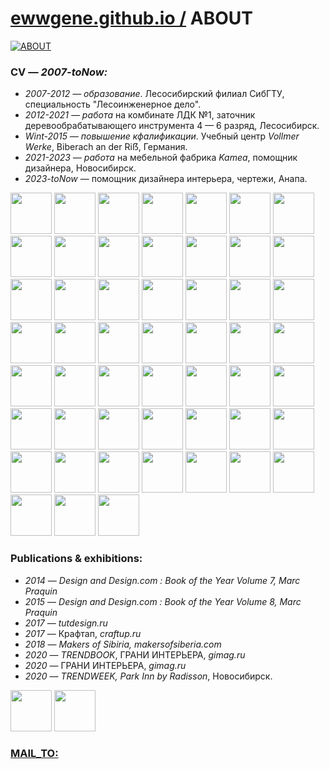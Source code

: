 ﻿
# [ewwgene.github.io /](https://ewwgene.github.io/) ABOUT
    
[![ABOUT](https://ewwgene.github.io/ABOUT/None)](https://ewwgene.github.io/ABOUT/Carousel)
    
### CV — _2007-toNow:_

 - _2007-2012 — образование_. Лесосибирский филиал СибГТУ, специальность "Лесоинженерное дело".
 - _2012-2021 — работа_ на комбинате ЛДК №1, заточник деревообрабатывающего инструмента 4 — 6 разряд, Лесосибирск.
 - _Wint-2015 — повышение кфалификации_. Учебный центр _Vollmer Werke_, Biberach an der Ri&#7838;, Германия.
 - _2021-2023 — работа_ на мебельной фабрика _Kamea_, помощник дизайнера, Новосибирск.
 - _2023-toNow_ — помощник дизайнера интерьера, чертежи, Анапа.

<a id="111" href="https://ewwgene.github.io/ABOUT/Carousel/#111"><img src="https://ewwgene.github.io/ABOUT/111.jpg" height="66"></a> <a id="113" href="https://ewwgene.github.io/ABOUT/Carousel/#113"><img src="https://ewwgene.github.io/ABOUT/113.jpg" height="66"></a> <a id="115" href="https://ewwgene.github.io/ABOUT/Carousel/#115"><img src="https://ewwgene.github.io/ABOUT/115.jpg" height="66"></a> <a id="117" href="https://ewwgene.github.io/ABOUT/Carousel/#117"><img src="https://ewwgene.github.io/ABOUT/117.jpg" height="66"></a> <a id="121" href="https://ewwgene.github.io/ABOUT/Carousel/#121"><img src="https://ewwgene.github.io/ABOUT/121.jpg" height="66"></a> <a id="123" href="https://ewwgene.github.io/ABOUT/Carousel/#123"><img src="https://ewwgene.github.io/ABOUT/123.jpg" height="66"></a> <a id="125" href="https://ewwgene.github.io/ABOUT/Carousel/#125"><img src="https://ewwgene.github.io/ABOUT/125.jpg" height="66"></a> <a id="127" href="https://ewwgene.github.io/ABOUT/Carousel/#127"><img src="https://ewwgene.github.io/ABOUT/127.jpg" height="66"></a> <a id="129" href="https://ewwgene.github.io/ABOUT/Carousel/#129"><img src="https://ewwgene.github.io/ABOUT/129.jpg" height="66"></a> <a id="131" href="https://ewwgene.github.io/ABOUT/Carousel/#131"><img src="https://ewwgene.github.io/ABOUT/131.jpg" height="66"></a> <a id="133" href="https://ewwgene.github.io/ABOUT/Carousel/#133"><img src="https://ewwgene.github.io/ABOUT/133.jpg" height="66"></a> <a id="135" href="https://ewwgene.github.io/ABOUT/Carousel/#135"><img src="https://ewwgene.github.io/ABOUT/135.jpg" height="66"></a> <a id="137" href="https://ewwgene.github.io/ABOUT/Carousel/#137"><img src="https://ewwgene.github.io/ABOUT/137.jpg" height="66"></a> <a id="139" href="https://ewwgene.github.io/ABOUT/Carousel/#139"><img src="https://ewwgene.github.io/ABOUT/139.jpg" height="66"></a> <a id="141" href="https://ewwgene.github.io/ABOUT/Carousel/#141"><img src="https://ewwgene.github.io/ABOUT/141.jpg" height="66"></a> <a id="142" href="https://ewwgene.github.io/ABOUT/Carousel/#142"><img src="https://ewwgene.github.io/ABOUT/142.jpg" height="66"></a> <a id="143" href="https://ewwgene.github.io/ABOUT/Carousel/#143"><img src="https://ewwgene.github.io/ABOUT/143.jpg" height="66"></a> <a id="145" href="https://ewwgene.github.io/ABOUT/Carousel/#145"><img src="https://ewwgene.github.io/ABOUT/145.jpg" height="66"></a> <a id="147" href="https://ewwgene.github.io/ABOUT/Carousel/#147"><img src="https://ewwgene.github.io/ABOUT/147.jpg" height="66"></a> <a id="148" href="https://ewwgene.github.io/ABOUT/Carousel/#148"><img src="https://ewwgene.github.io/ABOUT/148.jpg" height="66"></a> <a id="149" href="https://ewwgene.github.io/ABOUT/Carousel/#149"><img src="https://ewwgene.github.io/ABOUT/149.jpg" height="66"></a> <a id="151" href="https://ewwgene.github.io/ABOUT/Carousel/#151"><img src="https://ewwgene.github.io/ABOUT/151.jpg" height="66"></a> <a id="153" href="https://ewwgene.github.io/ABOUT/Carousel/#153"><img src="https://ewwgene.github.io/ABOUT/153.jpg" height="66"></a> <a id="155" href="https://ewwgene.github.io/ABOUT/Carousel/#155"><img src="https://ewwgene.github.io/ABOUT/155.jpg" height="66"></a> <a id="156" href="https://ewwgene.github.io/ABOUT/Carousel/#156"><img src="https://ewwgene.github.io/ABOUT/156.jpg" height="66"></a> <a id="161" href="https://ewwgene.github.io/ABOUT/Carousel/#161"><img src="https://ewwgene.github.io/ABOUT/161.jpg" height="66"></a> <a id="162" href="https://ewwgene.github.io/ABOUT/Carousel/#162"><img src="https://ewwgene.github.io/ABOUT/162.jpg" height="66"></a> <a id="163" href="https://ewwgene.github.io/ABOUT/Carousel/#163"><img src="https://ewwgene.github.io/ABOUT/163.jpg" height="66"></a> <a id="165" href="https://ewwgene.github.io/ABOUT/Carousel/#165"><img src="https://ewwgene.github.io/ABOUT/165.jpg" height="66"></a> <a id="166" href="https://ewwgene.github.io/ABOUT/Carousel/#166"><img src="https://ewwgene.github.io/ABOUT/166.jpg" height="66"></a> <a id="171" href="https://ewwgene.github.io/ABOUT/Carousel/#171"><img src="https://ewwgene.github.io/ABOUT/171.jpg" height="66"></a> <a id="172" href="https://ewwgene.github.io/ABOUT/Carousel/#172"><img src="https://ewwgene.github.io/ABOUT/172.jpg" height="66"></a> <a id="173" href="https://ewwgene.github.io/ABOUT/Carousel/#173"><img src="https://ewwgene.github.io/ABOUT/173.jpg" height="66"></a> <a id="174" href="https://ewwgene.github.io/ABOUT/Carousel/#174"><img src="https://ewwgene.github.io/ABOUT/174.jpg" height="66"></a> <a id="175" href="https://ewwgene.github.io/ABOUT/Carousel/#175"><img src="https://ewwgene.github.io/ABOUT/175.jpg" height="66"></a> <a id="176" href="https://ewwgene.github.io/ABOUT/Carousel/#176"><img src="https://ewwgene.github.io/ABOUT/176.jpg" height="66"></a> <a id="177" href="https://ewwgene.github.io/ABOUT/Carousel/#177"><img src="https://ewwgene.github.io/ABOUT/177.jpg" height="66"></a> <a id="178" href="https://ewwgene.github.io/ABOUT/Carousel/#178"><img src="https://ewwgene.github.io/ABOUT/178.jpg" height="66"></a> <a id="179" href="https://ewwgene.github.io/ABOUT/Carousel/#179"><img src="https://ewwgene.github.io/ABOUT/179.jpg" height="66"></a> <a id="180" href="https://ewwgene.github.io/ABOUT/Carousel/#180"><img src="https://ewwgene.github.io/ABOUT/180.jpg" height="66"></a> <a id="181" href="https://ewwgene.github.io/ABOUT/Carousel/#181"><img src="https://ewwgene.github.io/ABOUT/181.jpg" height="66"></a> <a id="182" href="https://ewwgene.github.io/ABOUT/Carousel/#182"><img src="https://ewwgene.github.io/ABOUT/182.jpg" height="66"></a> <a id="1821" href="https://ewwgene.github.io/ABOUT/Carousel/#1821"><img src="https://ewwgene.github.io/ABOUT/1821.jpg" height="66"></a> <a id="183" href="https://ewwgene.github.io/ABOUT/Carousel/#183"><img src="https://ewwgene.github.io/ABOUT/183.jpg" height="66"></a> <a id="184" href="https://ewwgene.github.io/ABOUT/Carousel/#184"><img src="https://ewwgene.github.io/ABOUT/184.jpg" height="66"></a> <a id="185" href="https://ewwgene.github.io/ABOUT/Carousel/#185"><img src="https://ewwgene.github.io/ABOUT/185.jpg" height="66"></a> <a id="191" href="https://ewwgene.github.io/ABOUT/Carousel/#191"><img src="https://ewwgene.github.io/ABOUT/191.jpg" height="66"></a> <a id="192" href="https://ewwgene.github.io/ABOUT/Carousel/#192"><img src="https://ewwgene.github.io/ABOUT/192.jpg" height="66"></a> <a id="193" href="https://ewwgene.github.io/ABOUT/Carousel/#193"><img src="https://ewwgene.github.io/ABOUT/193.jpg" height="66"></a> <a id="194" href="https://ewwgene.github.io/ABOUT/Carousel/#194"><img src="https://ewwgene.github.io/ABOUT/194.jpg" height="66"></a> <a id="195" href="https://ewwgene.github.io/ABOUT/Carousel/#195"><img src="https://ewwgene.github.io/ABOUT/195.jpg" height="66"></a> <a id="197" href="https://ewwgene.github.io/ABOUT/Carousel/#197"><img src="https://ewwgene.github.io/ABOUT/197.jpg" height="66"></a> 

### Publications & exhibitions:

 - _2014_ — _Design and Design.com : Book of the Year Volume 7, Marc Praquin_
 - _2015_ — _Design and Design.com : Book of the Year Volume 8, Marc Praquin_
 - _2017_ — _tutdesign.ru_
 - _2017_ — Крафтап, _craftup.ru_
 - _2018_ — _Makers of Sibiria, makersofsiberia.com_
 - _2020_ — _TRENDBOOK_, ГРАНИ ИНТЕРЬЕРА, _gimag.ru_
 - _2020_ — ГРАНИ ИНТЕРЬЕРА, _gimag.ru_
 - _2020_ — _TRENDWEEK, Park Inn by Radisson_, Новосибирск.

<a id="300" href="https://ewwgene.github.io/ABOUT/Carousel/#300"><img src="https://ewwgene.github.io/ABOUT/300.jpg" height="66"></a> <a id="301" href="https://ewwgene.github.io/ABOUT/Carousel/#301"><img src="https://ewwgene.github.io/ABOUT/301.jpg" height="66"></a> 

### [MAIL_TO:](mailto:r0cam@me.com)

    